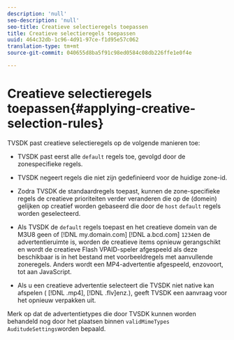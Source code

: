 ```yaml
---
description: 'null'
seo-description: 'null'
seo-title: Creatieve selectieregels toepassen
title: Creatieve selectieregels toepassen
uuid: 464c32db-1c96-4d91-97ce-f1d95e57c062
translation-type: tm+mt
source-git-commit: 040655d8ba5f91c98ed0584c08db226ffe1e0f4e

---
```



# Creatieve selectieregels toepassen{#applying-creative-selection-rules}

TVSDK past creatieve selectieregels op de volgende manieren toe:

* TVSDK past eerst alle `default` regels toe, gevolgd door de zonespecifieke regels.
* TVSDK negeert regels die niet zijn gedefinieerd voor de huidige zone-id.
* Zodra TVSDK de standaardregels toepast, kunnen de zone-specifieke regels de creatieve prioriteiten verder veranderen die op de (domein) gelijken op creatief worden gebaseerd die door de `host` `default` regels worden geselecteerd.

* Als TVSDK de `default` regels toepast en het creatieve domein van de M3U8 geen of [!DNL my.domain.com] [!DNL a.bcd.com] `1234`en de advertentieruimte is, worden de creatieve items opnieuw gerangschikt en wordt de creatieve Flash VPAID-speler afgespeeld als deze beschikbaar is in het bestand met voorbeeldregels met aanvullende zoneregels. Anders wordt een MP4-advertentie afgespeeld, enzovoort, tot aan JavaScript.

* Als u een creatieve advertentie selecteert die TVSDK niet native kan afspelen ( [!DNL .mp4], [!DNL .flv]enz.), geeft TVSDK een aanvraag voor het opnieuw verpakken uit.

Merk op dat de advertentietypes die door TVSDK kunnen worden behandeld nog door het plaatsen binnen `validMimeTypes` `AuditudeSettings`worden bepaald.
